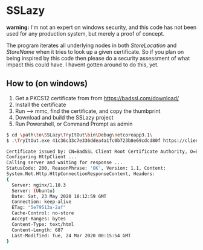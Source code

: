 # SSLazy

**warning:** I'm not an expert on windows security, and this code has not been used for any production system, but merely a proof of concept.

The program iterates all underlying nodes in both *StoreLocation* and *StoreName* when it tries to look up a given certificate. So if you plan on being inspired by this code then please do a security assessment of what impact this could have. I havent gotten around to do this, yet.


## How to (on windows)

1) Get a PKCS12 certificate from from https://badssl.com/download/
2) Install the certificate
3) Run --> mmc, find the certificate, and copy the thumbprint
4) Download and build the SSLazy project
5) Run Powershell, or Command Prompt as admin

```sh
$ cd \path\to\SSLazy\TryItOut\bin\Debug\netcoreapp3.1\
$ .\TryItOut.exe 41c36c33c7e336ddea4a1fc0b723b8e69cdcd80f https://client.badssl.com/

Certificate issued by: CN=BadSSL Client Root Certificate Authority, O=BadSSL, L=San Francisco, $ S=California, C=US
Configuring HttpClient ...
Calling server and waiting for response ...
StatusCode: 200, ReasonPhrase: 'OK', Version: 1.1, Content:
System.Net.Http.HttpConnectionResponseContent, Headers:
{
  Server: nginx/1.10.3
  Server: (Ubuntu)
  Date: Sat, 23 May 2020 18:12:59 GMT
  Connection: keep-alive
  ETag: "5e79513a-2af"
  Cache-Control: no-store
  Accept-Ranges: bytes
  Content-Type: text/html
  Content-Length: 687
  Last-Modified: Tue, 24 Mar 2020 00:15:54 GMT
}
```
